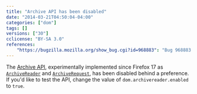 ```yaml
---
title: "Archive API has been disabled"
date: "2014-03-21T04:50:04-04:00"
categories: ["dom"]
tags: []
versions: ["30"]
cclicense: "BY-SA 3.0"
references:
    "https://bugzilla.mozilla.org/show_bug.cgi?id=968883": "Bug 968883 – ArchiveReader and ArchiveRequest should not be exposed interfaces"
---
```

The [Archive API](https://hacks.mozilla.org/2012/10/archiveapi-read-out-archive-file-contents-introducing-bleeding-edge/), experimentally implemented since Firefox 17 as [`ArchiveReader`](https://developer.mozilla.org/en-US/docs/Web/API/ArchiveReader) and [`ArchiveRequest`](https://developer.mozilla.org/en-US/docs/Web/API/ArchiveRequest), has been disabled behind a preference. If you'd like to test the API, change the value of `dom.archivereader.enabled` to `true`.
